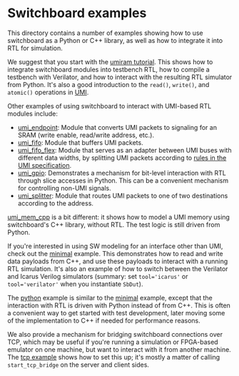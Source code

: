 # Switchboard examples

This directory contains a number of examples showing how to use switchboard as a Python or C++ library, as well as how to integrate it into RTL for simulation.

We suggest that you start with the [umiram tutorial](umiram).  This shows how to integrate switchboard modules into testbench RTL, how to compile a testbench with Verilator, and how to interact with the resulting RTL simulator from Python.  It's also a good introduction to the `read()`, `write()`, and `atomic()` operations in [UMI](https://github.com/zeroasiccorp/umi).

Other examples of using switchboard to interact with UMI-based RTL modules include:
* [umi_endpoint](umi_endpoint): Module that converts UMI packets to signaling for an SRAM (write enable, read/write address, etc.).
* [umi_fifo](umi_fifo): Module that buffers UMI packets.
* [umi_fifo_flex](umi_fifo): Module that serves as an adapter between UMI buses with different data widths, by splitting UMI packets according to [rules in the UMI specification](https://github.com/zeroasiccorp/umi#411-splitting-rules).
* [umi_gpio](umi_gpio): Demonstrates a mechanism for bit-level interaction with RTL through slice accesses in Python.  This can be a convenient mechanism for controlling non-UMI signals.
* [umi_splitter](umi_gpio): Module that routes UMI packets to one of two destinations according to the address.

[umi_mem_cpp](umi_mem_cpp) is a bit different: it shows how to model a UMI memory using switchboard's C++ library, without RTL.  The test logic is still driven from Python.

If you're interested in using SW modeling for an interface other than UMI, check out the [minimal](minimal) example.  This demonstrates how to read and write data payloads from C++, and use these payloads to interact with a running RTL simulation.  It's also an example of how to switch between the Verilator and Icarus Verilog simulators (summary: set `tool='icarus'` or `tool='verilator'` when you instantiate `SbDut`).

The [python](python) example is similar to the [minimal](minimal) example, except that the interaction with RTL is driven with Python instead of from C++.  This is often a convenient way to get started with test development, later moving some of the implementation to C++ if needed for performance reasons.

We also provide a mechanism for bridging switchboard connections over TCP, which may be useful if you're running a simulation or FPGA-based emulator on one machine, but want to interact with it from another machine.  The [tcp example](tcp) shows how to set this up; it's mostly a matter of calling `start_tcp_bridge` on the server and client sides.
